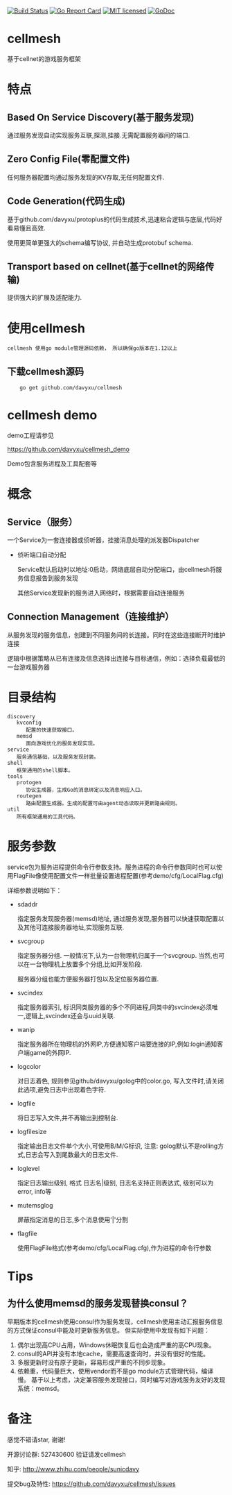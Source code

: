  [![Build Status][3]][4] [![Go Report Card][5]][6] [![MIT licensed][11]][12] [![GoDoc][1]][2]

[1]: https://godoc.org/github.com/davyxu/cellmesh?status.svg
[2]: https://godoc.org/github.com/davyxu/cellmesh
[3]: https://travis-ci.org/davyxu/cellmesh.svg?branch=master
[4]: https://travis-ci.org/davyxu/cellmesh
[5]: https://goreportcard.com/badge/github.com/davyxu/cellmesh
[6]: https://goreportcard.com/report/github.com/davyxu/cellmesh
[11]: https://img.shields.io/badge/license-MIT-blue.svg
[12]: LICENSE

# cellmesh
基于cellnet的游戏服务框架

# 特点

## Based On Service Discovery(基于服务发现)

   通过服务发现自动实现服务互联,探测,挂接.无需配置服务器间的端口.

## Zero Config File(零配置文件)

   任何服务器配置均通过服务发现的KV存取,无任何配置文件.

## Code Generation(代码生成)

   基于github.com/davyxu/protoplus的代码生成技术,迅速粘合逻辑与底层,代码好看易懂且高效.

   使用更简单更强大的schema编写协议, 并自动生成protobuf schema.

## Transport based on cellnet(基于cellnet的网络传输)

   提供强大的扩展及适配能力.

# 使用cellmesh

    cellmesh 使用go module管理源码依赖， 所以确保go版本在1.12以上

## 下载cellmesh源码

```
    go get github.com/davyxu/cellmesh
```

# cellmesh demo
 demo工程请参见
 
 https://github.com/davyxu/cellmesh_demo
 
 Demo包含服务进程及工具配套等

# 概念

## Service（服务）

一个Service为一套连接器或侦听器，挂接消息处理的派发器Dispatcher

- 侦听端口自动分配

  Service默认启动时以地址:0启动，网络底层自动分配端口，由cellmesh将服务信息报告到服务发现

  其他Service发现新的服务进入网络时，根据需要自动连接服务

## Connection Management（连接维护）

从服务发现的服务信息，创建到不同服务间的长连接。同时在这些连接断开时维护连接

逻辑中根据策略从已有连接及信息选择出连接与目标通信，例如：选择负载最低的一台游戏服务器

# 目录结构
```
discovery
   kvconfig
      配置的快速获取接口。
   memsd
      面向游戏优化的服务发现实现。
service
   服务通信基础，以及服务发现封装。
shell
   框架通用的shell脚本。
tools
   protogen
      协议生成器，生成Go的消息绑定以及消息响应入口。
   routegen
      路由配置生成器。生成的配置可由agent动态读取并更新路由规则。
util
   所有框架通用的工具代码。

```

# 服务参数
 service包为服务进程提供命令行参数支持。服务进程的命令行参数同时也可以使用FlagFile像使用配置文件一样批量设置进程配置(参考demo/cfg/LocalFlag.cfg)

 详细参数说明如下：

- sdaddr

   指定服务发现服务器(memsd)地址, 通过服务发现,服务器可以快速获取配置以及其他可连接服务器地址,实现服务互联.

- svcgroup

   指定服务器分组. 一般情况下,认为一台物理机归属于一个svcgroup. 当然,也可以在一台物理机上放置多个分组,比如开发阶段.

   服务器分组也能方便服务器打包以及定位服务器位置.

- svcindex

   指定服务器索引, 标识同类服务器的多个不同进程,同类中的svcindex必须唯一,逻辑上,svcindex还会与uuid关联.

- wanip

   指定服务器所在物理机的外网IP,方便通知客户端要连接的IP,例如:login通知客户端game的外网IP.

- logcolor

   对日志着色, 规则参见github/davyxu/golog中的color.go, 写入文件时,请关闭此选项,避免日志中出现着色字符.

- logfile

   将日志写入文件,并不再输出到控制台.

- logfilesize

   指定输出日志文件单个大小,可使用B/M/G标识, 注意: golog默认不是rolling方式,日志会写入到尾数最大的日志文件.

- loglevel

   指定日志输出级别, 格式 日志名|级别, 日志名支持正则表达式, 级别可以为error, info等

- mutemsglog

   屏蔽指定消息的日志,多个消息使用'|'分割

- flagfile

   使用FlagFile格式(参考demo/cfg/LocalFlag.cfg),作为进程的命令行参数


# Tips
## 为什么使用memsd的服务发现替换consul？
早期版本的cellmesh使用consul作为服务发现，cellmesh使用主动汇报服务信息的方式保证consul中能及时更新服务信息。
但实际使用中发现有如下问题：
1. 偶尔出现高CPU占用，Windows休眠恢复后也会造成严重的高CPU现象。
2. consul的API并没有本地cache，需要高速查询时，并没有很好的性能。
3. 多服更新时没有原子更新，容易形成严重的不同步现象。
4. 依赖重，代码量巨大，使用vendor而不是go module方式管理代码，编译慢。
基于以上考虑，决定兼容服务发现接口，同时编写对游戏服务友好的发现系统：memsd。

# 备注

感觉不错请star, 谢谢!

开源讨论群: 527430600 验证请发cellmesh

知乎: http://www.zhihu.com/people/sunicdavy

提交bug及特性: https://github.com/davyxu/cellmesh/issues
